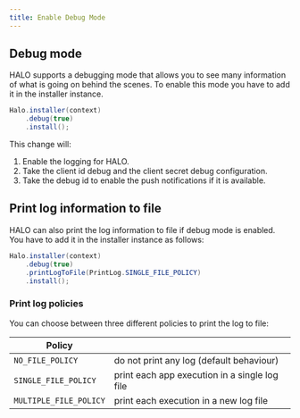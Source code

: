 ```yaml
---
title: Enable Debug Mode
---
```


## Debug mode

HALO supports a debugging mode that allows you to see many information of what is going on behind the scenes. To enable this mode you have to add it in the installer instance.

```java
Halo.installer(context)
	.debug(true)
	.install();
```

This change will:

1. Enable the logging for HALO.
2. Take the client id debug and the client secret debug configuration.
3. Take the debug id to enable the push notifications if it is available.

## Print log information to file

HALO can also print the log information to file if debug mode is enabled. You have to add it in the installer instance as follows:

```java
Halo.installer(context)
	.debug(true)
	.printLogToFile(PrintLog.SINGLE_FILE_POLICY)
	.install();
```

### Print log policies

You can choose between three different policies to print the log to file:

| Policy                       |                                                                                         |
|------------------------------|-----------------------------------------------------------------------------------------|
| ```NO_FILE_POLICY```         | do not print any log (default behaviour)     		   										 |
| ```SINGLE_FILE_POLICY```     | print each app execution in a single log file											 |
| ```MULTIPLE_FILE_POLICY```   | print each execution in a new log file 												 |


